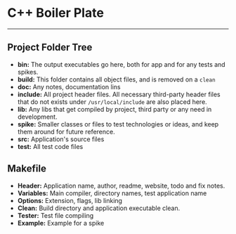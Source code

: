 # C++ Boiler Plate
------------------

## Project Folder Tree

* **bin:** The output executables go here, both for app and for any tests and spikes.
* **build:** This folder contains all object files, and is removed on a `clean`
* **doc:** Any notes, documentation lins
* **include:** All project header files. All necessary third-party header files that do not exists under `/usr/local/include` are also placed here.
* **lib:** Any libs that get compiled by project, third party or any need in development.
* **spike:** Smaller classes or files to test technologies or ideas, and keep them around for future reference.
* **src:** Application's source files
* **test:** All test code files

## Makefile

* **Header:** Application name, author, readme, website, todo and fix notes.
* **Variables:** Main compiler, directory names, test application name
* **Options:** Extension, flags, lib linking
* **Clean:** Build directory and application executable clean.
* **Tester:** Test file compiling
* **Example:** Example for a spike